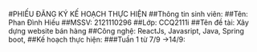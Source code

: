 #PHIẾU ĐĂNG KÝ KẾ HOẠCH THỰC HIỆN
##Thông tin sinh viên:
	##Tên: Phan Đình Hiếu
	##MSSV: 2121110296
	##Lớp: CCQ2111i	
##Tên đề tài: Xây dựng website bán hàng
##Công nghệ: ReactJs, Javasript, Java, Spring boot,
##Kế hoạch thực hiện:
###Tuần 1 từ 7/9 ->14/9:

